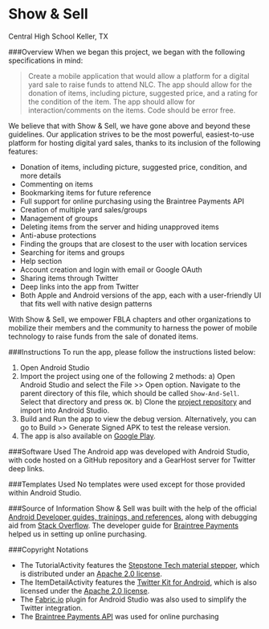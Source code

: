 # Show & Sell
Central High School
Keller, TX

###Overview
When we began this project, we began with the following specifications in mind:
>Create a mobile application that would allow a platform for a digital yard sale to raise funds to attend NLC. The app should allow for the donation of items, including picture, suggested price, and a rating for the condition of the item. The app should allow for interaction/comments on the items. Code should be error free.

We believe that with Show & Sell, we have gone above and beyond these guidelines. Our application strives to be the most powerful, easiest-to-use platform for hosting digital yard sales, thanks to its inclusion of the following features:

* Donation of items, including picture, suggested price, condition, and more details
* Commenting on items
* Bookmarking items for future reference
* Full support for online purchasing using the Braintree Payments API
* Creation of multiple yard sales/groups
* Management of groups
* Deleting items from the server and hiding unapproved items
* Anti-abuse protections
* Finding the groups that are closest to the user with location services
* Searching for items and groups
* Help section
* Account creation and login with email or Google OAuth
* Sharing items through Twitter
* Deep links into the app from Twitter
* Both Apple and Android versions of the app, each with a user-friendly UI that fits well with native design patterns

With Show & Sell, we empower FBLA chapters and other organizations to mobilize their members and the community to harness the power of mobile technology to raise funds from the sale of donated items.

###Instructions
To run the app, please follow the instructions listed below:
1. Open Android Studio
2. Import the project using one of the following 2 methods:
a) Open Android Studio and select the File >> Open option. Navigate to the parent directory of this file, which should be called ```Show-And-Sell```. Select that directory and press ```OK```.
b) Clone the [project repository](https://github.com/firejake308/Show-And-Sell) and import into Android Studio.
3. Build and Run the app to view the debug version. Alternatively, you can go to Build >> Generate Signed APK to test the release version.
4. The app is also available on [Google Play](https://play.google.com/store/apps/details?id=com.insertcoolnamehere.showandsell).

###Software Used
The Android app was developed with Android Studio, with code hosted on a GitHub repository and a GearHost server for Twitter deep links. 

###Templates Used
No templates were used except for those provided within Android Studio.

###Source of Information
Show & Sell was built with the help of the official [Android Developer guides, trainings, and references](https://developer.android.com/index.html), along with debugging aid from [Stack Overflow](http://stackoverflow.com/). The developer guide for [Braintree Payments](https://developers.braintreepayments.com/guides/client-sdk/setup/android/v2) helped us in setting up online purchasing.

###Copyright Notations
+ The TutorialActivity features the [Stepstone Tech material stepper](https://github.com/stepstone-tech/android-material-stepper), which is distributed under an [Apache 2.0 license](http://www.apache.org/licenses/LICENSE-2.0).
+ The ItemDetailActivity features the [Twitter Kit for Android](https://github.com/twitter/twitter-kit-android), which is also licensed under the [Apache 2.0 license](http://www.apache.org/licenses/LICENSE-2.0).
+ The [Fabric.io](https://get.fabric.io/) plugin for Android Studio was also used to simplify the Twitter integration.
+ The [Braintree Payments API](https://developers.braintreepayments.com/) was used for online purchasing